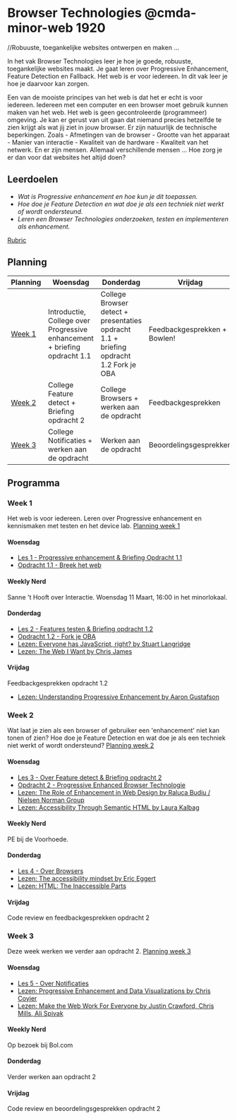 # Browser Technologies @cmda-minor-web 1920
//Robuuste, toegankelijke websites ontwerpen en maken …

In het vak Browser Technologies leer je hoe je goede, robuuste, toegankelijke websites maakt. Je gaat leren over Progressive Enhancement, Feature Detection en Fallback. Het web is er voor iedereen. In dit vak leer je hoe je daarvoor kan zorgen.

Een van de mooiste principes van het web is dat het er echt is voor iedereen. Iedereen met een computer en een browser moet gebruik kunnen maken van het web. Het web is geen gecontroleerde (programmeer) omgeving. Je kan er gerust van uit gaan dat niemand precies hetzelfde te zien krijgt als wat jij ziet in jouw browser. Er zijn natuurlijk de technische beperkingen. Zoals - Afmetingen van de browser - Grootte van het apparaat - Manier van interactie - Kwaliteit van de hardware - Kwaliteit van het netwerk. En er zijn mensen. Allemaal verschillende mensen ... Hoe zorg je er dan voor dat websites het altijd doen?

## Leerdoelen
- _Wat is Progressive enhancement en hoe kun je dit toepassen._
- _Hoe doe je Feature Detection en wat doe je als een techniek niet werkt of wordt ondersteund._
- _Leren een Browser Technologies onderzoeken, testen en implementeren als enhancement._

[Rubric](https://docs.google.com/spreadsheets/d/1MV3BWwwg_Zz1n-S_qOM4iSm4gA4M6g0xAxGacyaPuac/edit?usp=sharing)

## Planning

| Planning  | Woensdag  |  Donderdag | Vrijdag  |
|---|---|---|---|
| <a href=#week-1>Week 1</a>  | Introductie, College over Progressive enhancement + briefing opdracht 1.1 | College Browser detect + presentaties opdracht 1.1 + briefing opdracht 1.2 Fork je OBA  | Feedbackgesprekken + Bowlen! |
| <a href=#week-2>Week 2</a>  | College Feature detect + Briefing opdracht 2  | College Browsers + werken aan de opdracht | Feedbackgesprekken  |
| <a href=#week-3>Week 3</a>  | College Notificaties + werken aan de opdracht  |  Werken aan de opdracht | Beoordelingsgesprekken  |



## Programma

### Week 1
Het web is voor iedereen. Leren over Progressive enhancement en kennismaken met testen en het device lab. [Planning week 1](./slides/Week1.png)

#### Woensdag
- [Les 1 - Progressive enhancement & Briefing Opdracht 1.1](./slides/BT1920%20College%20Les1%20-%20Progressive%20Enhancement.pdf)
- [Opdracht 1.1 - Breek het web](course/Opdracht1.1.md)

#### Weekly Nerd
Sanne 't Hooft over Interactie. Woensdag 11 Maart, 16:00 in het minorlokaal.

#### Donderdag
- [Les 2 - Features testen & Briefing opdracht 1.2]()
- [Opdracht 1.2 - Fork je OBA](course/Opdracht1.2.md)
- [Lezen: Everyone has JavaScript, right? by Stuart Langridge](https://kryogenix.org/code/browser/everyonehasjs.html)
- [Lezen: The Web I Want by Chris James](https://dev.to/quii/the-web-i-want-43o)


#### Vrijdag
Feedbackgesprekken opdracht 1.2
- [Lezen: Understanding Progressive Enhancement by Aaron Gustafson](https://alistapart.com/article/understandingprogressiveenhancement)





### Week 2
Wat laat je zien als een browser of gebruiker een 'enhancement' niet kan tonen of zien? Hoe doe je Feature Detection en wat doe je als een techniek niet werkt of wordt ondersteund? [Planning week 2](./slides/Week2.png)

#### Woensdag
- [Les 3 - Over Feature detect & Briefing opdracht 2]()
- [Opdracht 2 - Progressive Enhanced Browser Technologie](course/Opdracht2.md)
- [Lezen: The Role of Enhancement in Web Design by Raluca Budiu / Nielsen Norman Group](https://www.nngroup.com/articles/enhancement/)
- [Lezen: Accessibility Through Semantic HTML by Laura Kalbag](https://24ways.org/2017/accessibility-through-semantic-html/)


#### Weekly Nerd
PE bij de Voorhoede.


#### Donderdag
- [Les 4 - Over Browsers]()
- [Lezen: The accessibility mindset by Eric Eggert](https://24ways.org/2015/the-accessibility-mindset/)
- [Lezen: HTML: The Inaccessible Parts](https://daverupert.com/2020/02/html-the-inaccessible-parts/)


#### Vrijdag
Code review en feedbackgesprekken opdracht 2




### Week 3
Deze week werken we verder aan opdracht 2. [Planning week 3](./slides/Week3.png)


#### Woensdag
- [Les 5 - Over Notificaties]()
- [Lezen: Progressive Enhancement and Data Visualizations by Chris Coyier](https://css-tricks.com/progressive-enhancement-data-visualizations/)
- [Lezen: Make the Web Work For Everyone by Justin Crawford, Chris Mills, Ali Spivak](https://hacks.mozilla.org/2016/07/make-the-web-work-for-everyone/)


#### Weekly Nerd
Op bezoek bij Bol.com


#### Donderdag
Verder werken aan opdracht 2



#### Vrijdag
Code review en beoordelingsgesprekken opdracht 2
















<!-- Add a link to your live demo in Github Pages 🌐-->

<!-- ☝️ replace this description with a description of your own work -->

<!-- replace the code in the /docs folder with your own, so you can showcase your work with GitHub Pages 🌍 -->

<!-- Add a nice poster image here at the end of the week, showing off your shiny frontend 📸 -->

<!-- Maybe a table of contents here? 📚 -->

<!-- How about a section that describes how to install this project? 🤓 -->

<!-- ...but how does one use this project? What are its features 🤔 -->

<!-- Maybe a checklist of done stuff and stuff still on your wishlist? ✅ -->

<!-- How about a license here? 📜 (or is it a licence?) 🤷 -->
